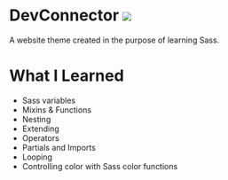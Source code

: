 # DevConnector <img src="https://img.icons8.com/windows/64/000000/sass.png">
A website theme created in the purpose of learning Sass.

# What I Learned
- Sass variables
- Mixins & Functions
- Nesting 
- Extending
- Operators
- Partials and Imports
- Looping
- Controlling color with Sass color functions
